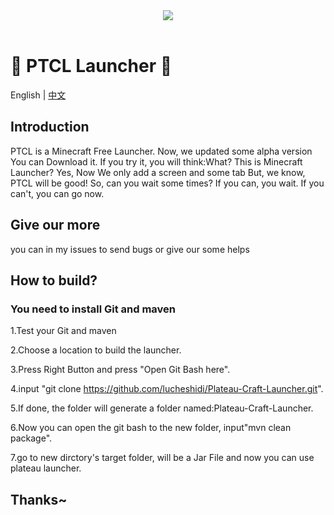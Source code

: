 <div align=center>
    <img src="./ptcl.png">
    <br /><br />
</div>

# 💎 PTCL Launcher 💎

English | [中文](README-cn.md)

## Introduction
PTCL is a Minecraft Free Launcher.
Now, we updated some alpha version
You can Download it. If you try it, you will think:What? This is Minecraft Launcher?
Yes, Now We only add a screen and some tab
But, we know, PTCL will be good!
So, can you wait some times?
If you can, you wait.
If you can't, you can go now.

## Give our more
you can in my issues to send bugs or give our some helps

## How to build?
### You need to install Git and maven
1.Test your Git and maven

2.Choose a location to build the launcher.

3.Press Right Button and press "Open Git Bash here".

4.input "git clone https://github.com/lucheshidi/Plateau-Craft-Launcher.git".

5.If done, the folder will generate a folder named:Plateau-Craft-Launcher.

6.Now you can open the git bash to the new folder, input"mvn clean package".

7.go to new dirctory's target folder, will be a Jar File and now you can use plateau launcher.

## Thanks~
